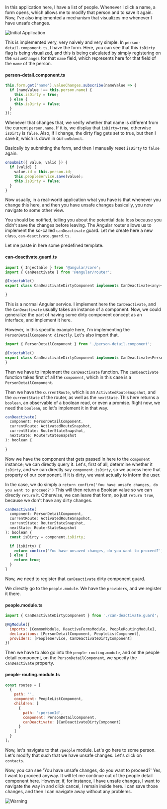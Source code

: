 In this application here, I have a list of people. Whenever I click a name, a form opens, which allows me to modify that person and to save it again. Now, I've also implemented a mechanism that visualizes me whenever I have unsafe changes.

![Initial Application](https://res.cloudinary.com/dg3gyk0gu/image/upload/v1543355066/transcript-images/egghead-notify-user-about-unsaved-data-when-leaving-a-component-using-the-angular-router-initial.png)

This is implemented very, very naively and very simple. In `person-detail.component.ts`, I have the form. Here, you can see that this `isDirty` flag is being visualized, and this is being calculated by simply registering on the `valueChanges` for that `name` field, which represents here for that field of the `name` of the person.

#### person-detail.component.ts
```javascript
this.form.get('name').valueChanges.subscribe(nameValue => {
  if (nameValue !== this.person.name) {
    this.isDirty = true;
  } else {
    this.isDirty = false;
  }
});
```

Whenever that changes that, we verify whether that name is different from the current `person.name`. If it is, we display that `isDirty=true`, otherwise `isDirty` is `false`. Also, if I change, the dirty flag gets set to true, but then I save it, which is down in our `onSubmit`.

Basically by submitting the form, and then I manually reset `isDirty` to `false` again. 

```javascript
onSubmit({ value, valid }) {
  if (valid) {
    value.id = this.person.id;
    this.peopleService.save(value);
    this.isDirty = false;
  }
}
```

Now usually, in a real-world application what you have is that whenever you change this here, and then you have unsafe changes basically, you now navigate to some other view.

You should be notified, telling you about the potential data loss because you didn't save the changes before leaving. The Angular router allows us to implement the so-called `canDeactivate` guard. Let me create here a new class, `can-deactivate.guard.ts`.

Let me paste in here some predefined template. 

#### can-deactivate.guard.ts
```javascript
import { Injectable } from '@angular/core';
import { CanDeactivate } from '@angular/router';

@Injectable()
export class CanDeactivateDirtyComponent implements CanDeactivate<any>{

}
```

This is a normal Angular service. I implement here the `CanDeactivate`, and the `CanDeactivate` usually takes an instance of a component. Now, we could generalize the part of having some dirty component concept as an interface, and implement it here.

However, in this specific example here, I'm implementing the `PersonDetailComponent directly`. Let's also import that. 

```javascript
import { PersonDetailComponent } from './person-detail.component';

@Injectable()
export class CanDeactivateDirtyComponent implements CanDeactivate<PersonDetailComponent> {
}
```

Then we have to implement the `canDeactivate` function. The `canDeactivate` function takes first of all the `component`, which in this case is a `PersonDetailComponent`. 

Then we have the `currentRoute`, which is an `ActivatedRouteSnapshot`, and the `currentState` of the router, as well as the `nextState`. This here returns a `boolean`, an observable of a boolean read, or even a promise. Right now, we need the `boolean`, so let's implement it in that way.

```javascript
canDeactivate(
  component: PersonDetailComponent,
  currentRoute: ActivatedRouteSnapshot,
  currentState: RouterStateSnapshot,
  nextState: RouterStateSnapshot
): boolean {
  
}
```

Now we have the component that gets passed in here to the `component` instance; we can directly query it. Let's, first of all, determine whether it `isDirty`, and we can directly say `component.isDirty`, so we access here that property of our component. If it is dirty, we want actually to inform the user.

In the case, we do simply a `return confirm('You have unsafe changes, do you want to proceed?')` This will then return a Boolean value so we can directly `return` it. Otherwise, we can leave that form, so just `return true`, because we don't have any dirty changes. 

```javascript
canDeactivate(
  component: PersonDetailComponent,
  currentRoute: ActivatedRouteSnapshot,
  currentState: RouterStateSnapshot,
  nextState: RouterStateSnapshot
): boolean {
  const isDirty = component.isDirty;

  if (isDirty) {
    return confirm('You have unsaved changes, do you want to proceed?');
  } else {
    return true;
  }
}
```

Now, we need to register that `canDeactivate` dirty component guard.

We directly go to the `people.module`. We have the `providers`, and we register it there. 

#### people.module.ts
```javascript
import { CanDeactivateDirtyComponent } from './can-deactivate.guard';

@NgModule({
  imports: [CommonModule, ReactiveFormsModule, PeopleRoutingModule],
  declarations: [PersonDetailComponent, PeopleListComponent],
  providers: [PeopleService, CanDeactivateDirtyComponent]
})
```

Then we have to also go into the `people-routing.module`, and on the people detail component, on the `PersonDetailComponent`, we specify the `canDeactivate` property.

#### people-routing.module.ts
```javascript
const routes = [
  {
    path: '',
    component: PeopleListComponent,
    children: [
      {
        path: ':personId',
        component: PersonDetailComponent,
        canDeactivate: [CanDeactivateDirtyComponent]
      }
    ]
  }
];
```

Now, let's navigate to that `/people` module. Let's go here to some person. Let's modify that such that we have unsafe changes. Let's click on `contacts`.

Now, you can see 'You have unsafe changes, do you want to proceed?' Yes, I want to proceed anyway. It will let me continue out of the people detail component here. However, if, for instance, I have unsafe changes, I want to navigate the way in and click cancel, I remain inside here. I can save those changes, and then I can navigate away without any problems.

![Warning](https://res.cloudinary.com/dg3gyk0gu/image/upload/v1543355066/transcript-images/egghead-notify-user-about-unsaved-data-when-leaving-a-component-using-the-angular-router-warning.png)
